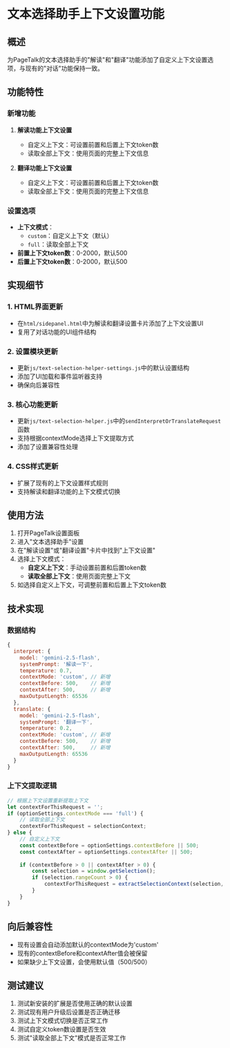 # 文本选择助手上下文设置功能

## 概述

为PageTalk的文本选择助手的"解读"和"翻译"功能添加了自定义上下文设置选项，与现有的"对话"功能保持一致。

## 功能特性

### 新增功能
1. **解读功能上下文设置**
   - 自定义上下文：可设置前置和后置上下文token数
   - 读取全部上下文：使用页面的完整上下文信息

2. **翻译功能上下文设置**
   - 自定义上下文：可设置前置和后置上下文token数
   - 读取全部上下文：使用页面的完整上下文信息

### 设置选项
- **上下文模式**：
  - `custom`：自定义上下文（默认）
  - `full`：读取全部上下文
- **前置上下文token数**：0-2000，默认500
- **后置上下文token数**：0-2000，默认500

## 实现细节

### 1. HTML界面更新
- 在`html/sidepanel.html`中为解读和翻译设置卡片添加了上下文设置UI
- 复用了对话功能的UI组件结构

### 2. 设置模块更新
- 更新`js/text-selection-helper-settings.js`中的默认设置结构
- 添加了UI加载和事件监听器支持
- 确保向后兼容性

### 3. 核心功能更新
- 更新`js/text-selection-helper.js`中的`sendInterpretOrTranslateRequest`函数
- 支持根据contextMode选择上下文提取方式
- 添加了设置兼容性处理

### 4. CSS样式更新
- 扩展了现有的上下文设置样式规则
- 支持解读和翻译功能的上下文模式切换

## 使用方法

1. 打开PageTalk设置面板
2. 进入"文本选择助手"设置
3. 在"解读设置"或"翻译设置"卡片中找到"上下文设置"
4. 选择上下文模式：
   - **自定义上下文**：手动设置前置和后置token数
   - **读取全部上下文**：使用页面完整上下文
5. 如选择自定义上下文，可调整前置和后置上下文token数

## 技术实现

### 数据结构
```javascript
{
  interpret: {
    model: 'gemini-2.5-flash',
    systemPrompt: '解读一下',
    temperature: 0.7,
    contextMode: 'custom', // 新增
    contextBefore: 500,    // 新增
    contextAfter: 500,     // 新增
    maxOutputLength: 65536
  },
  translate: {
    model: 'gemini-2.5-flash',
    systemPrompt: '翻译一下',
    temperature: 0.2,
    contextMode: 'custom', // 新增
    contextBefore: 500,    // 新增
    contextAfter: 500,     // 新增
    maxOutputLength: 65536
  }
}
```

### 上下文提取逻辑
```javascript
// 根据上下文设置重新提取上下文
let contextForThisRequest = '';
if (optionSettings.contextMode === 'full') {
    // 读取全部上下文
    contextForThisRequest = selectionContext;
} else {
    // 自定义上下文
    const contextBefore = optionSettings.contextBefore || 500;
    const contextAfter = optionSettings.contextAfter || 500;
    
    if (contextBefore > 0 || contextAfter > 0) {
        const selection = window.getSelection();
        if (selection.rangeCount > 0) {
            contextForThisRequest = extractSelectionContext(selection, contextBefore, contextAfter);
        }
    }
}
```

## 向后兼容性

- 现有设置会自动添加默认的contextMode为'custom'
- 现有的contextBefore和contextAfter值会被保留
- 如果缺少上下文设置，会使用默认值（500/500）

## 测试建议

1. 测试新安装的扩展是否使用正确的默认设置
2. 测试现有用户升级后设置是否正确迁移
3. 测试上下文模式切换是否正常工作
4. 测试自定义token数设置是否生效
5. 测试"读取全部上下文"模式是否正常工作
